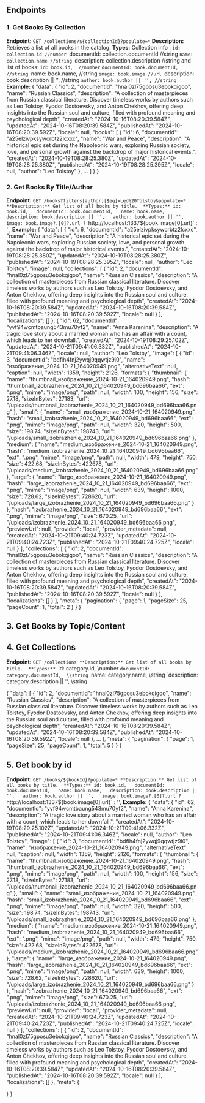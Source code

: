 ## Endpoints 
### 1. Get Books By Collection
**Endpoint:** `GET /collections/${collectionId}?populate=*` 
**Description:** Retrieves a list of all books in the catalog. 
**Types:** 
	Collection info :
		`id: collection.id //number
		`documentId: collection.documentId //string
		`name: collection.name //string
		`description: collection.description //string
	and list of books:
		`id: book.id,  //number`
		`documentId: book.documentId, //string
		`name: book.name,  //string
		`image: book.image //url
		`description: book.description || '',  //string
		`author: book.author || '', //string` 
**Example:**
{
  "data": {
    "id": 2,
    "documentId": "hnal0zl75gposu3ebokqigoo",
    "name": "Russian Classics",
    "description": "A collection of masterpieces from Russian classical literature. Discover timeless works by authors such as Leo Tolstoy, Fyodor Dostoevsky, and Anton Chekhov, offering deep insights into the Russian soul and culture, filled with profound meaning and psychological depth",
    "createdAt": "2024-10-16T08:20:39.584Z",
    "updatedAt": "2024-10-16T08:20:39.584Z",
    "publishedAt": "2024-10-16T08:20:39.592Z",
    "locale": null,
    "books": [
      {
        "id": 6,
        "documentId": "a25elzivpksywcrbtz2lcxxc",
        "name": "War and Peace",
        "description": "A historical epic set during the Napoleonic wars, exploring Russian society, love, and personal growth against the backdrop of major historical events.",
        "createdAt": "2024-10-19T08:28:25.380Z",
        "updatedAt": "2024-10-19T08:28:25.380Z",
        "publishedAt": "2024-10-19T08:28:25.395Z",
        "locale": null,
        "author": "Leo Tolstoy"
      },
      ...
      ]
	}
}


### 2. Get Books By Title/Author
**Endpoint:** `GET /books?filters[author][$eq]=Leo%20Tolstoy&populate=*
**Description:** Get list of all books by title. 
**Types:**
	id: book.id,  
	documentId: book.documentId,  
	name: book.name,  
	description: book.description || '',  
	author: book.author || '',  
	image: book.image?.[0]?.url ? `http://localhost:1337${book.image[0].url}` : '',
**Example:**
{
  "data": [
    {
      "id": 6,
      "documentId": "a25elzivpksywcrbtz2lcxxc",
      "name": "War and Peace",
      "description": "A historical epic set during the Napoleonic wars, exploring Russian society, love, and personal growth against the backdrop of major historical events.",
      "createdAt": "2024-10-19T08:28:25.380Z",
      "updatedAt": "2024-10-19T08:28:25.380Z",
      "publishedAt": "2024-10-19T08:28:25.395Z",
      "locale": null,
      "author": "Leo Tolstoy",
      "image": null,
      "collections": [
        {
          "id": 2,
          "documentId": "hnal0zl75gposu3ebokqigoo",
          "name": "Russian Classics",
          "description": "A collection of masterpieces from Russian classical literature. Discover timeless works by authors such as Leo Tolstoy, Fyodor Dostoevsky, and Anton Chekhov, offering deep insights into the Russian soul and culture, filled with profound meaning and psychological depth",
          "createdAt": "2024-10-16T08:20:39.584Z",
          "updatedAt": "2024-10-16T08:20:39.584Z",
          "publishedAt": "2024-10-16T08:20:39.592Z",
          "locale": null
        }
      ],
      "localizations": []
    },
    {
      "id": 62,
      "documentId": "yvf94wcmtbaung543mu70yf2",
      "name": "Anna Karenina",
      "description": "A tragic love story about a married woman who has an affair with a count, which leads to her downfall.",
      "createdAt": "2024-10-19T08:29:25.102Z",
      "updatedAt": "2024-10-21T09:41:06.332Z",
      "publishedAt": "2024-10-21T09:41:06.346Z",
      "locale": null,
      "author": "Leo Tolstoy",
      "image": [
        {
          "id": 3,
          "documentId": "bdfih4fnj2ywqj9qqwtjz9i0",
          "name": "изображение_2024-10-21_164020949.png",
          "alternativeText": null,
          "caption": null,
          "width": 1359,
          "height": 2126,
          "formats": {
            "thumbnail": {
              "name": "thumbnail_изображение_2024-10-21_164020949.png",
              "hash": "thumbnail_izobrazhenie_2024_10_21_164020949_bd696baa66",
              "ext": ".png",
              "mime": "image/png",
              "path": null,
              "width": 100,
              "height": 156,
              "size": 27.18,
              "sizeInBytes": 27183,
              "url": "/uploads/thumbnail_izobrazhenie_2024_10_21_164020949_bd696baa66.png"
            },
            "small": {
              "name": "small_изображение_2024-10-21_164020949.png",
              "hash": "small_izobrazhenie_2024_10_21_164020949_bd696baa66",
              "ext": ".png",
              "mime": "image/png",
              "path": null,
              "width": 320,
              "height": 500,
              "size": 198.74,
              "sizeInBytes": 198743,
              "url": "/uploads/small_izobrazhenie_2024_10_21_164020949_bd696baa66.png"
            },
            "medium": {
              "name": "medium_изображение_2024-10-21_164020949.png",
              "hash": "medium_izobrazhenie_2024_10_21_164020949_bd696baa66",
              "ext": ".png",
              "mime": "image/png",
              "path": null,
              "width": 479,
              "height": 750,
              "size": 422.68,
              "sizeInBytes": 422678,
              "url": "/uploads/medium_izobrazhenie_2024_10_21_164020949_bd696baa66.png"
            },
            "large": {
              "name": "large_изображение_2024-10-21_164020949.png",
              "hash": "large_izobrazhenie_2024_10_21_164020949_bd696baa66",
              "ext": ".png",
              "mime": "image/png",
              "path": null,
              "width": 639,
              "height": 1000,
              "size": 728.62,
              "sizeInBytes": 728620,
              "url": "/uploads/large_izobrazhenie_2024_10_21_164020949_bd696baa66.png"
            }
          },
          "hash": "izobrazhenie_2024_10_21_164020949_bd696baa66",
          "ext": ".png",
          "mime": "image/png",
          "size": 670.25,
          "url": "/uploads/izobrazhenie_2024_10_21_164020949_bd696baa66.png",
          "previewUrl": null,
          "provider": "local",
          "provider_metadata": null,
          "createdAt": "2024-10-21T09:40:24.723Z",
          "updatedAt": "2024-10-21T09:40:24.723Z",
          "publishedAt": "2024-10-21T09:40:24.725Z",
          "locale": null
        }
      ],
      "collections": [
        {
          "id": 2,
          "documentId": "hnal0zl75gposu3ebokqigoo",
          "name": "Russian Classics",
          "description": "A collection of masterpieces from Russian classical literature. Discover timeless works by authors such as Leo Tolstoy, Fyodor Dostoevsky, and Anton Chekhov, offering deep insights into the Russian soul and culture, filled with profound meaning and psychological depth",
          "createdAt": "2024-10-16T08:20:39.584Z",
          "updatedAt": "2024-10-16T08:20:39.584Z",
          "publishedAt": "2024-10-16T08:20:39.592Z",
          "locale": null
        }
      ],
      "localizations": []
    }
  ],
  "meta": {
    "pagination": {
      "page": 1,
      "pageSize": 25,
      "pageCount": 1,
      "total": 2
    }
  }
}
## 3. Get Books by Topic/Content

## 4. Get Collections
**Endpoint:** `GET /collections
**Description:** Get list of all books by title. 
**Types:**
	`id: category.id,  \\number
	`documentId: category.documentId,  \\string
	`name: category.name,  \\string
	`description: category.description || '', \\string

{
  "data": [
    {
      "id": 2,
      "documentId": "hnal0zl75gposu3ebokqigoo",
      "name": "Russian Classics",
      "description": "A collection of masterpieces from Russian classical literature. Discover timeless works by authors such as Leo Tolstoy, Fyodor Dostoevsky, and Anton Chekhov, offering deep insights into the Russian soul and culture, filled with profound meaning and psychological depth",
      "createdAt": "2024-10-16T08:20:39.584Z",
      "updatedAt": "2024-10-16T08:20:39.584Z",
      "publishedAt": "2024-10-16T08:20:39.592Z",
      "locale": null
    },
    ...
  ],
  "meta": {
    "pagination": {
      "page": 1,
      "pageSize": 25,
      "pageCount": 1,
      "total": 5
    }
  }
}


## 5. Get book by id
**Endpoint:** `GET /books/${bookId}?populate=*
**Description:** Get list of all books by title. 
**Types:**
	id: book.id,  
	documentId: book.documentId,  
	name: book.name,  
	description: book.description || '',  
	author: book.author || '',  
	image: book.image?.[0]?.url ? `http://localhost:1337${book.image[0].url}` : '',
**Example:**
{
  "data": {
    "id": 62,
    "documentId": "yvf94wcmtbaung543mu70yf2",
    "name": "Anna Karenina",
    "description": "A tragic love story about a married woman who has an affair with a count, which leads to her downfall.",
    "createdAt": "2024-10-19T08:29:25.102Z",
    "updatedAt": "2024-10-21T09:41:06.332Z",
    "publishedAt": "2024-10-21T09:41:06.346Z",
    "locale": null,
    "author": "Leo Tolstoy",
    "image": [
      {
        "id": 3,
        "documentId": "bdfih4fnj2ywqj9qqwtjz9i0",
        "name": "изображение_2024-10-21_164020949.png",
        "alternativeText": null,
        "caption": null,
        "width": 1359,
        "height": 2126,
        "formats": {
          "thumbnail": {
            "name": "thumbnail_изображение_2024-10-21_164020949.png",
            "hash": "thumbnail_izobrazhenie_2024_10_21_164020949_bd696baa66",
            "ext": ".png",
            "mime": "image/png",
            "path": null,
            "width": 100,
            "height": 156,
            "size": 27.18,
            "sizeInBytes": 27183,
            "url": "/uploads/thumbnail_izobrazhenie_2024_10_21_164020949_bd696baa66.png"
          },
          "small": {
            "name": "small_изображение_2024-10-21_164020949.png",
            "hash": "small_izobrazhenie_2024_10_21_164020949_bd696baa66",
            "ext": ".png",
            "mime": "image/png",
            "path": null,
            "width": 320,
            "height": 500,
            "size": 198.74,
            "sizeInBytes": 198743,
            "url": "/uploads/small_izobrazhenie_2024_10_21_164020949_bd696baa66.png"
          },
          "medium": {
            "name": "medium_изображение_2024-10-21_164020949.png",
            "hash": "medium_izobrazhenie_2024_10_21_164020949_bd696baa66",
            "ext": ".png",
            "mime": "image/png",
            "path": null,
            "width": 479,
            "height": 750,
            "size": 422.68,
            "sizeInBytes": 422678,
            "url": "/uploads/medium_izobrazhenie_2024_10_21_164020949_bd696baa66.png"
          },
          "large": {
            "name": "large_изображение_2024-10-21_164020949.png",
            "hash": "large_izobrazhenie_2024_10_21_164020949_bd696baa66",
            "ext": ".png",
            "mime": "image/png",
            "path": null,
            "width": 639,
            "height": 1000,
            "size": 728.62,
            "sizeInBytes": 728620,
            "url": "/uploads/large_izobrazhenie_2024_10_21_164020949_bd696baa66.png"
          }
        },
        "hash": "izobrazhenie_2024_10_21_164020949_bd696baa66",
        "ext": ".png",
        "mime": "image/png",
        "size": 670.25,
        "url": "/uploads/izobrazhenie_2024_10_21_164020949_bd696baa66.png",
        "previewUrl": null,
        "provider": "local",
        "provider_metadata": null,
        "createdAt": "2024-10-21T09:40:24.723Z",
        "updatedAt": "2024-10-21T09:40:24.723Z",
        "publishedAt": "2024-10-21T09:40:24.725Z",
        "locale": null
      }
    ],
    "collections": [
      {
        "id": 2,
        "documentId": "hnal0zl75gposu3ebokqigoo",
        "name": "Russian Classics",
        "description": "A collection of masterpieces from Russian classical literature. Discover timeless works by authors such as Leo Tolstoy, Fyodor Dostoevsky, and Anton Chekhov, offering deep insights into the Russian soul and culture, filled with profound meaning and psychological depth",
        "createdAt": "2024-10-16T08:20:39.584Z",
        "updatedAt": "2024-10-16T08:20:39.584Z",
        "publishedAt": "2024-10-16T08:20:39.592Z",
        "locale": null
      }
    ],
    "localizations": []
  },
  "meta": {

  }
}